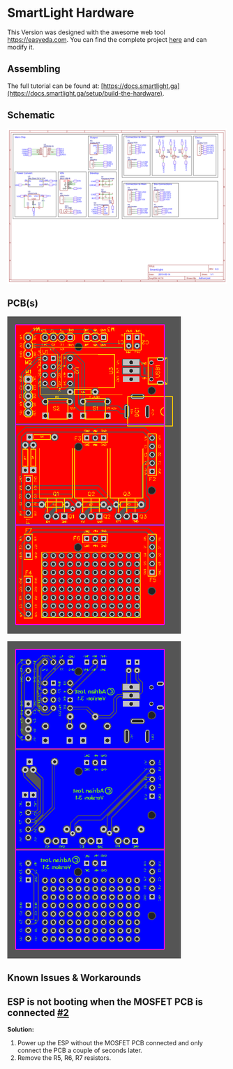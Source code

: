 # SmartLight Hardware

This Version was designed with the awesome web tool https://easyeda.com. You can find the complete project [here](https://easyeda.com/adrian.aus.berlin/SmartLight-6ff7039580814d20a6c5e83e7830ab1b) and can modify it.

## Assembling

The full tutorial can be found at: [https://docs.smartlight.ga](https://docs.smartlight.ga/setup/build-the-hardware).

## Schematic

![Schematic](./img/Schematic-V3.1.svg)

## PCB(s)

![PCB Top Side](./img/PCB-V3.1-Top.svg)

![PCB Bottom Side](./img/PCB-V3.1-Bottom.svg)

## Known Issues & Workarounds

## ESP is not booting when the MOSFET PCB is connected [#2](https://github.com/adrianjost/SmartLight-Hardware/issues/2)

**Solution:**

1. Power up the ESP without the MOSFET PCB connected and only connect the PCB a couple of seconds later.
2. Remove the R5, R6, R7 resistors.
